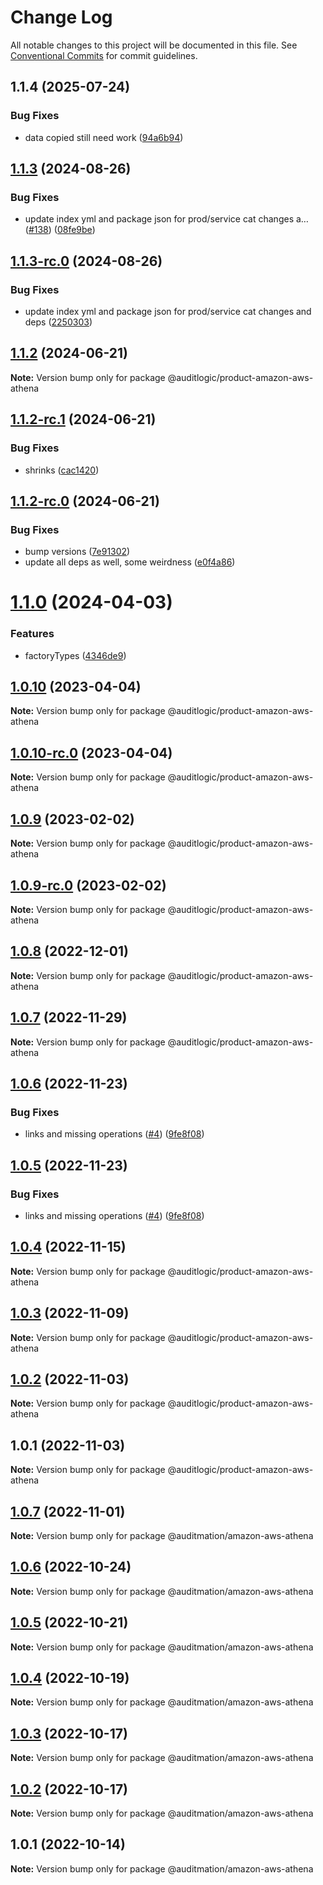 # Change Log

All notable changes to this project will be documented in this file.
See [Conventional Commits](https://conventionalcommits.org) for commit guidelines.

## 1.1.4 (2025-07-24)


### Bug Fixes

* data copied still need work ([94a6b94](https://github.com/zerobias-org/product/commit/94a6b942fb0516367548599d739529536132755a))





## [1.1.3](https://github.com/auditlogic/product/compare/@auditlogic/product-amazon-aws-athena@1.1.2...@auditlogic/product-amazon-aws-athena@1.1.3) (2024-08-26)


### Bug Fixes

* update index yml and package json for prod/service cat changes a… ([#138](https://github.com/auditlogic/product/issues/138)) ([08fe9be](https://github.com/auditlogic/product/commit/08fe9beb1c8457462a19bc69caa02e6212d97e1a))





## [1.1.3-rc.0](https://github.com/auditlogic/product/compare/@auditlogic/product-amazon-aws-athena@1.1.2...@auditlogic/product-amazon-aws-athena@1.1.3-rc.0) (2024-08-26)


### Bug Fixes

* update index yml and package json for prod/service cat changes and deps ([2250303](https://github.com/auditlogic/product/commit/225030363a363608240135b7ebed386b28f01e4b))





## [1.1.2](https://github.com/auditlogic/product/compare/@auditlogic/product-amazon-aws-athena@1.1.2-rc.1...@auditlogic/product-amazon-aws-athena@1.1.2) (2024-06-21)

**Note:** Version bump only for package @auditlogic/product-amazon-aws-athena





## [1.1.2-rc.1](https://github.com/auditlogic/product/compare/@auditlogic/product-amazon-aws-athena@1.1.2-rc.0...@auditlogic/product-amazon-aws-athena@1.1.2-rc.1) (2024-06-21)


### Bug Fixes

* shrinks ([cac1420](https://github.com/auditlogic/product/commit/cac14200fefcd8183ab69fe89a47bd3f70f563e9))





## [1.1.2-rc.0](https://github.com/auditlogic/product/compare/@auditlogic/product-amazon-aws-athena@1.1.0...@auditlogic/product-amazon-aws-athena@1.1.2-rc.0) (2024-06-21)


### Bug Fixes

* bump versions ([7e91302](https://github.com/auditlogic/product/commit/7e913023b8b312150ed7762c32fbbe616be71de5))
* update all deps as well, some weirdness ([e0f4a86](https://github.com/auditlogic/product/commit/e0f4a864714e2d3de6bbf3da014d5312fe53be2f))





# [1.1.0](https://github.com/auditlogic/product/compare/@auditlogic/product-amazon-aws-athena@1.0.10...@auditlogic/product-amazon-aws-athena@1.1.0) (2024-04-03)


### Features

* factoryTypes ([4346de9](https://github.com/auditlogic/product/commit/4346de92693aee892fccf725338ffc7b80ab182b))





## [1.0.10](https://github.com/auditlogic/product/compare/@auditlogic/product-amazon-aws-athena@1.0.9...@auditlogic/product-amazon-aws-athena@1.0.10) (2023-04-04)

**Note:** Version bump only for package @auditlogic/product-amazon-aws-athena





## [1.0.10-rc.0](https://github.com/auditlogic/product/compare/@auditlogic/product-amazon-aws-athena@1.0.9...@auditlogic/product-amazon-aws-athena@1.0.10-rc.0) (2023-04-04)

**Note:** Version bump only for package @auditlogic/product-amazon-aws-athena





## [1.0.9](https://github.com/auditlogic/product/compare/@auditlogic/product-amazon-aws-athena@1.0.8...@auditlogic/product-amazon-aws-athena@1.0.9) (2023-02-02)

**Note:** Version bump only for package @auditlogic/product-amazon-aws-athena





## [1.0.9-rc.0](https://github.com/auditlogic/product/compare/@auditlogic/product-amazon-aws-athena@1.0.8...@auditlogic/product-amazon-aws-athena@1.0.9-rc.0) (2023-02-02)

**Note:** Version bump only for package @auditlogic/product-amazon-aws-athena





## [1.0.8](https://github.com/auditlogic/product/compare/@auditlogic/product-amazon-aws-athena@1.0.7...@auditlogic/product-amazon-aws-athena@1.0.8) (2022-12-01)

**Note:** Version bump only for package @auditlogic/product-amazon-aws-athena





## [1.0.7](https://github.com/auditlogic/product/compare/@auditlogic/product-amazon-aws-athena@1.0.6...@auditlogic/product-amazon-aws-athena@1.0.7) (2022-11-29)

**Note:** Version bump only for package @auditlogic/product-amazon-aws-athena





## [1.0.6](https://github.com/auditlogic/product/compare/@auditlogic/product-amazon-aws-athena@1.0.4...@auditlogic/product-amazon-aws-athena@1.0.6) (2022-11-23)


### Bug Fixes

* links and missing operations ([#4](https://github.com/auditlogic/product/issues/4)) ([9fe8f08](https://github.com/auditlogic/product/commit/9fe8f08fe7c57fdb79f991ac35bd6ac2e7dcad38))





## [1.0.5](https://github.com/auditlogic/product/compare/@auditlogic/product-amazon-aws-athena@1.0.4...@auditlogic/product-amazon-aws-athena@1.0.5) (2022-11-23)


### Bug Fixes

* links and missing operations ([#4](https://github.com/auditlogic/product/issues/4)) ([9fe8f08](https://github.com/auditlogic/product/commit/9fe8f08fe7c57fdb79f991ac35bd6ac2e7dcad38))





## [1.0.4](https://github.com/auditlogic/product/compare/@auditlogic/product-amazon-aws-athena@1.0.3...@auditlogic/product-amazon-aws-athena@1.0.4) (2022-11-15)

**Note:** Version bump only for package @auditlogic/product-amazon-aws-athena





## [1.0.3](https://github.com/auditlogic/product/compare/@auditlogic/product-amazon-aws-athena@1.0.2...@auditlogic/product-amazon-aws-athena@1.0.3) (2022-11-09)

**Note:** Version bump only for package @auditlogic/product-amazon-aws-athena





## [1.0.2](https://github.com/auditlogic/product/compare/@auditlogic/product-amazon-aws-athena@1.0.1...@auditlogic/product-amazon-aws-athena@1.0.2) (2022-11-03)

**Note:** Version bump only for package @auditlogic/product-amazon-aws-athena





## 1.0.1 (2022-11-03)

**Note:** Version bump only for package @auditlogic/product-amazon-aws-athena





## [1.0.7](https://github.com/auditmation/store-content/compare/@auditmation/amazon-aws-athena@1.0.6...@auditmation/amazon-aws-athena@1.0.7) (2022-11-01)

**Note:** Version bump only for package @auditmation/amazon-aws-athena





## [1.0.6](https://github.com/auditmation/store-content/compare/@auditmation/amazon-aws-athena@1.0.5...@auditmation/amazon-aws-athena@1.0.6) (2022-10-24)

**Note:** Version bump only for package @auditmation/amazon-aws-athena





## [1.0.5](https://github.com/auditmation/store-content/compare/@auditmation/amazon-aws-athena@1.0.4...@auditmation/amazon-aws-athena@1.0.5) (2022-10-21)

**Note:** Version bump only for package @auditmation/amazon-aws-athena





## [1.0.4](https://github.com/auditmation/store-content/compare/@auditmation/amazon-aws-athena@1.0.3...@auditmation/amazon-aws-athena@1.0.4) (2022-10-19)

**Note:** Version bump only for package @auditmation/amazon-aws-athena





## [1.0.3](https://github.com/auditmation/store-content/compare/@auditmation/amazon-aws-athena@1.0.2...@auditmation/amazon-aws-athena@1.0.3) (2022-10-17)

**Note:** Version bump only for package @auditmation/amazon-aws-athena





## [1.0.2](https://github.com/auditmation/store-content/compare/@auditmation/amazon-aws-athena@1.0.1...@auditmation/amazon-aws-athena@1.0.2) (2022-10-17)

**Note:** Version bump only for package @auditmation/amazon-aws-athena





## 1.0.1 (2022-10-14)

**Note:** Version bump only for package @auditmation/amazon-aws-athena
